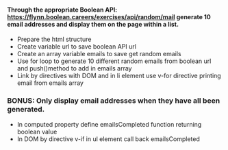 #### Through the appropriate Boolean API: https://flynn.boolean.careers/exercises/api/random/mail generate 10 email addresses and display them on the page within a list.

- Prepare the html structure
- Create variable url to save boolean API url
- Create an array variable emails to save get random emails
- Use for loop to generate 10 different random emails from boolean url and push()method to add in emails array
- Link by directives with DOM and in li element use v-for directive printing email from emails array

### BONUS: Only display email addresses when they have all been generated.

- In computed property define emailsCompleted function returning boolean value
- In DOM by directive v-if in ul element call back emailsCompleted
